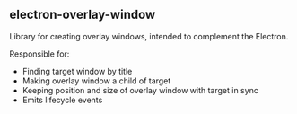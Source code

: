 ## electron-overlay-window

Library for creating overlay windows, intended to complement the Electron.

Responsible for:
  - Finding target window by title
  - Making overlay window a child of target
  - Keeping position and size of overlay window with target in sync
  - Emits lifecycle events
